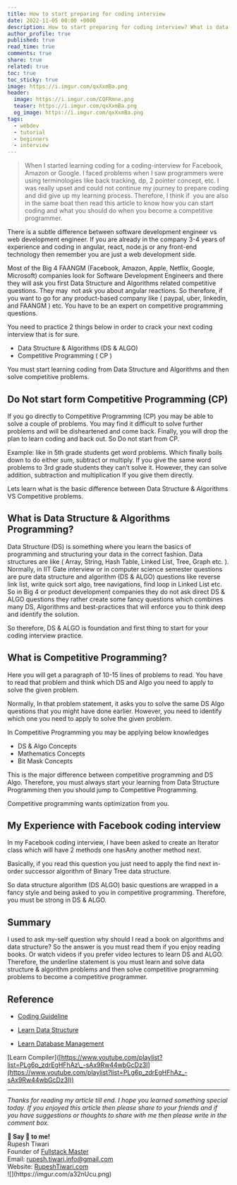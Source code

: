```yaml
---
title: How to start preparing for coding interview
date: 2022-11-05 00:00 +0000
description: How to start preparing for coding interview? What is data structure algorithms and competitive programming? Learn all of this in this article.
author_profile: true
published: true
read_time: true
comments: true
share: true
related: true
toc: true
toc_sticky: true
image: https://i.imgur.com/qxXxmBa.png
header:
  image: https://i.imgur.com/CQFRmne.png
  teaser: https://i.imgur.com/qxXxmBa.png
  og_image: https://i.imgur.com/qxXxmBa.png
tags:
  - webdev
  - tutorial
  - beginners
  - interview
---
```


> When I started learning coding for a coding-interview for Facebook, Amazon or Google. I faced problems when I saw programmers were using terminologies like back tracking, dp, 2 pointer concept, etc. I was really upset and could not continue my journey to prepare coding and did give up my learning process. Therefore, I think if  you are also in the same boat then read this article to know how you can start coding and what you should do when you become a competitive programmer.

There is a subtle difference between software development engineer vs web development engineer. If you are already in the company 3-4 years of experience and coding in angular, react, node.js or any front-end technology then remember you are just a web development side.

Most of the Big 4 FAANGM (Facebook, Amazon, Apple, Netflix, Google, Microsoft) companies look for Software Development Engineers and there they will ask you first Data Structure and Algorithms related competitive questions. They may  not ask you about angular reactions. So therefore, if you want to go for any product-based company like ( paypal, uber, linkedin, and FAANGM ) etc. You have to be an expert on competitive programming questions.

You need to practice 2 things below in order to crack your next coding interview that is for sure.

- Data Structure & Algorithms (DS & ALGO)
- Competitive Programming ( CP )

You must start learning coding from Data Structure and Algorithms and then solve competitive problems.

## Do Not start form Competitive Programming (CP)

If you go directly to Competitive Programming (CP) you may be able to solve a couple of problems. You may find it difficult to solve further problems and will be disheartened and come back. Finally, you will drop the plan to learn coding and back out. So Do not start from CP.

Example: like in 5th grade students get word problems. Which finally boils down to do either sum, subtract or multiply. If you give the same word problems to 3rd grade students they can’t solve it. However, they can solve addition, subtraction and multiplication If you give them directly.

Lets learn what is the basic difference between Data Structure & Algorithms VS Competitive problems.

## What is Data Structure & Algorithms Programming?

Data Structure (DS) is something where you learn the basics of programming and structuring your data in the correct fashion. Data structures are like ( Array, String, Hash Table, Linked List, Tree, Graph etc. ). Normally, in IIT Gate interview or in computer science semester questions are pure data structure and algorithm (DS & ALGO) questions like reverse link list, write quick sort algo, tree navigations, find loop in Linked List etc. So in Big 4 or product development companies they do not ask direct DS & ALGO questions they rather create some fancy questions which combines many DS, Algorithms and best-practices that will enforce you to think deep and identify the solution.

So therefore, DS & ALGO is foundation and first thing to start for your coding interview practice.

## What is Competitive Programming? 

Here you will get a paragraph of 10-15 lines of problems to read. You have to read that problem and think which DS and Algo you need to apply to solve the given problem.

Normally, In that problem statement, it asks you to solve the same DS Algo questions that you might have done earlier. However, you need to identify which one you need to apply to solve the given problem.

In Competitive Programming you may be applying below knowledges

- DS & Algo Concepts
- Mathematics Concepts
- Bit Mask Concepts

This is the major difference between competitive programming and DS Algo. Therefore, you must always start your learning from Data Structure Programming then you should jump to Competitive Programming.

Competitive programming wants optimization from you.

## My Experience with Facebook coding interview

In my Facebook coding interview, I have been asked to create an Iterator class which will have 2 methods one hasAny another method next.

Basically, if you read this question you just need to apply the find next in-order successor algorithm of Binary Tree data structure.

So data structure algorithm (DS ALGO) basic questions are wrapped in a fancy style and being asked to you in competitive programming. Therefore, you must be strong in DS & ALGO.

## Summary

I used to ask my-self question why should I read a book on algorithms and data structure? So the answer is you must read them if you enjoy reading books. Or watch videos if you prefer video lectures to learn DS and ALGO. Therefore, the underline statement is you must learn and solve data structure & algorithm problems and then solve competitive programming problems to become a competitive programmer.

## Reference

- [Coding Guideline](<[https://www.youtube.com/watch?v=G5FP9YsBeZ8](https://www.youtube.com/watch?v=G5FP9YsBeZ8)>)

- [Learn Data Structure](<[https://www.youtube.com/playlist?list=PLg6p_zdrEgHEqaRQbZADU6suNgh28JiKb](https://www.youtube.com/playlist?list=PLg6p_zdrEgHEqaRQbZADU6suNgh28JiKb)>)

- [Learn Database Management](<[https://www.youtube.com/playlist?list=PLg6p_zdrEgHFwRhX3R8ZcXImGPUI9_lfX](https://www.youtube.com/playlist?list=PLg6p_zdrEgHFwRhX3R8ZcXImGPUI9_lfX)>)

\[Learn Compiler]([https://www.youtube.com/playlist?list=PLg6p_zdrEgHFhAz\_-sAx9Rw44wbGcDz3l](https://www.youtube.com/playlist?list=PLg6p_zdrEgHFhAz_-sAx9Rw44wbGcDz3l))

---

_Thanks for reading my article till end. I hope you learned something special today. If you enjoyed this article then please share to your friends and if you have suggestions or thoughts to share with me then please write in the comment box._

<div class="notice--success">
<strong>💖 Say 👋 to me!</strong>
<br>Rupesh Tiwari
<br>Founder of <a href="https://www.fullstackmaster.net">Fullstack Master </a>
<br>Email: <a href="mailto:rupesh.tiwari.info@gmail.com?subject=Hi">rupesh.tiwari.info@gmail.com</a>
<br>Website: <a href="https://www.rupeshtiwari.com">RupeshTiwari.com </a>
</div>
![](https://imgur.com/a32nUcu.png)
